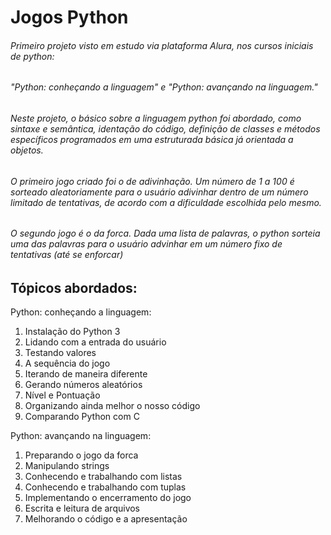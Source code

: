 # Jogos Python
###### Primeiro projeto visto em estudo via plataforma Alura, nos cursos iniciais de python: 
###### "Python: conheçando a linguagem" e "Python: avançando na linguagem."
###### Neste projeto, o básico sobre a linguagem python foi abordado, como sintaxe e semântica, identação do código, definição de classes e métodos específicos programados em uma estruturada básica já orientada a objetos.
###### O primeiro jogo criado foi o de adivinhação. Um número de 1 a 100 é sorteado aleatoriamente para o usuário adivinhar dentro de um número limitado de tentativas, de acordo com a dificuldade escolhida pelo mesmo.
###### O segundo jogo é o da forca. Dada uma lista de palavras, o python sorteia uma das palavras para o usuário advinhar em um número fixo de tentativas (até se enforcar)

## Tópicos abordados:
 Python: conheçando a linguagem:
 1. Instalação do Python 3
 2. Lidando com a entrada do usuário
 3. Testando valores
 4. A sequência do jogo
 5. Iterando de maneira diferente
 6. Gerando números aleatórios
 7. Nível e Pontuação
 8. Organizando ainda melhor o nosso código
 9. Comparando Python com C

 Python: avançando na linguagem:
 1. Preparando o jogo da forca
 2. Manipulando strings
 3. Conhecendo e trabalhando com listas
 4. Conhecendo e trabalhando com tuplas
 5. Implementando o encerramento do jogo
 6. Escrita e leitura de arquivos
 7. Melhorando o código e a apresentação
